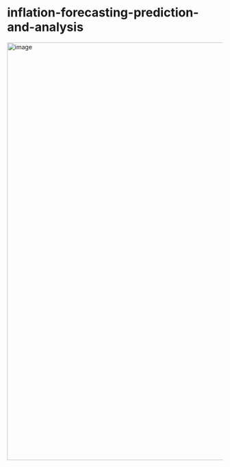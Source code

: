 # inflation-forecasting-prediction-and-analysis

<img width="976" alt="image" src="https://github.com/shivam-gupta12/inflation-forecasting-prediction-and-analysis/assets/109721120/24ff9559-33bf-40a2-aefa-e606dd328a6d">
